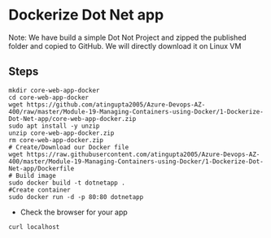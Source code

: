 # Dockerize Dot Net app

Note: We have build a simple Dot Not Project and zipped the published folder and copied to GitHub. We will directly download it on Linux VM

## Steps
```
mkdir core-web-app-docker
cd core-web-app-docker
wget https://github.com/atingupta2005/Azure-Devops-AZ-400/raw/master/Module-19-Managing-Containers-using-Docker/1-Dockerize-Dot-Net-app/core-web-app-docker.zip
sudo apt install -y unzip
unzip core-web-app-docker.zip
rm core-web-app-docker.zip
# Create/Download our Docker file
wget https://raw.githubusercontent.com/atingupta2005/Azure-Devops-AZ-400/master/Module-19-Managing-Containers-using-Docker/1-Dockerize-Dot-Net-app/Dockerfile
# Build image
sudo docker build -t dotnetapp .
#Create container
sudo docker run -d -p 80:80 dotnetapp
```

- Check the browser for your app
```
curl localhost
```
